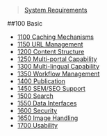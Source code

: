 [index_requirements]: https://github.com/massiveart/sulu-docs/tree/master/system-requirements/ "Index of System Requirements"
[index_specification]: https://github.com/massiveart/sulu-docs/tree/master/system-specification/ "Index of System Specification"
[label_100]: https://github.com/massiveart/sulu-docs/tree/master/system-requirements/100-basic "100 Basic"
[package_1100]: https://github.com/massiveart/sulu-docs/tree/master/system-requirements/100-basic/caching.md "1100 Caching Mechanisms"
[package_1150]: https://github.com/massiveart/sulu-docs/tree/master/system-requirements/100-basic/url-management.md "1150 URL Management"
[package_1200]: https://github.com/massiveart/sulu-docs/tree/master/system-requirements/100-basic/structure.md "1200 Content Structure"
[package_1250]: https://github.com/massiveart/sulu-docs/tree/master/system-requirements/100-basic/multi-portal.md "1250 Multi-portal Capability"
[package_1300]: https://github.com/massiveart/sulu-docs/tree/master/system-requirements/100-basic/multi-lingual.md "1300 Multi-lingual Capability"
[package_1350]: https://github.com/massiveart/sulu-docs/tree/master/system-requirements/100-basic/workflow.md "1350 Workflow Management"
[package_1400]: https://github.com/massiveart/sulu-docs/tree/master/system-requirements/100-basic/publication.md "1400 Publication"
[package_1450]: https://github.com/massiveart/sulu-docs/tree/master/system-requirements/100-basic/sem-seo.md "1450 SEM/SEO Support"
[package_1500]: https://github.com/massiveart/sulu-docs/tree/master/system-requirements/100-basic/search "1500 Search"
[package_1550]: https://github.com/massiveart/sulu-docs/tree/master/system-requirements/100-basic/interfaces "1550 Data Interfaces"
[package_1600]: https://github.com/massiveart/sulu-docs/tree/master/system-requirements/100-basic/security "1600 Security"
[package_1650]: https://github.com/massiveart/sulu-docs/tree/master/system-requirements/100-basic/image-handling "1650 Image Handling"
[package_1700]: https://github.com/massiveart/sulu-docs/tree/master/system-requirements/100-basic/usability "1700 Usability"
[label_200]: https://github.com/massiveart/sulu-docs/tree/master/system-requirements/200-settings "200 Settings"
[label_300]: https://github.com/massiveart/sulu-docs/tree/master/system-requirements/300-portals "300 Portals"
[label_400]: https://github.com/massiveart/sulu-docs/tree/master/system-requirements/400-assets "400 Assets"
[label_500]: https://github.com/massiveart/sulu-docs/tree/master/system-requirements/500-contacts "500 Contacts"
[label_600]: https://github.com/massiveart/sulu-docs/tree/master/system-requirements/600-global "600 Global"
[label_700]: https://github.com/massiveart/sulu-docs/tree/master/system-requirements/700-dashboard "700 Dashboard"

> [System Requirements][index_requirements]

##100 Basic
* [1100 Caching Mechanisms][package_1100]
* [1150 URL Management][package_1150]
* [1200 Content Structure][package_1200]
* [1250 Multi-portal Capability][package_1250]
* [1300 Multi-lingual Capability][package_1300]
* [1350 Workflow Management][package_1350]
* [1400 Publication][package_1400]
* [1450 SEM/SEO Support][package_1450]
* [1500 Search][package_1500]
* [1550 Data Interfaces][package_1550]
* [1600 Security][package_1600]
* [1650 Image Handling][package_1650]
* [1700 Usability][package_1700]
